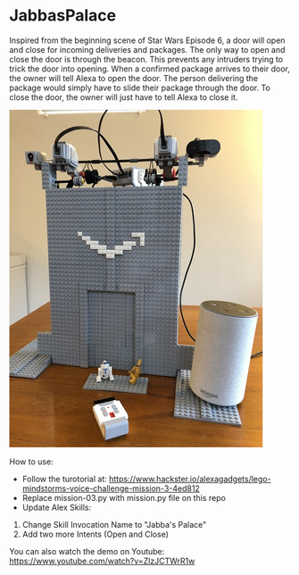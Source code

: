 # JabbasPalace
Inspired from the beginning scene of Star Wars Episode 6, a door will open and close for incoming deliveries and packages. The only way to open and close the door is through the beacon. This prevents any intruders trying to trick the door into opening. When a confirmed package arrives to their door, the owner will tell Alexa to open the door. The person delivering the package would simply have to slide their package through the door. To close the door, the owner will just have to tell Alexa to close it.

![alt text](https://github.com/butter-cake/JabbasPalace/blob/master/IMG-2029.jpg)

How to use:
* Follow the turotorial at: https://www.hackster.io/alexagadgets/lego-mindstorms-voice-challenge-mission-3-4ed812
* Replace mission-03.py with mission.py file on this repo
* Update Alex Skills:
1. Change Skill Invocation Name to "Jabba's Palace"
2. Add two more Intents (Open and Close)


You can also watch the demo on Youtube:
https://www.youtube.com/watch?v=ZlzJCTWrR1w
